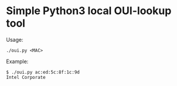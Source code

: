 # Simple Python3 local OUI-lookup tool

Usage:

    ./oui.py <MAC>

Example:

    $ ./oui.py ac:ed:5c:8f:1c:9d
    Intel Corporate

